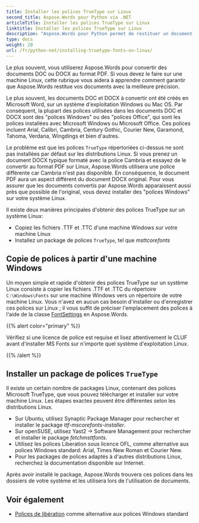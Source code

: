 ```yaml
---
title: Installer les polices TrueType sur Linux
second_title: Aspose.Words pour Python via .NET
articleTitle: Installer les polices TrueType sur Linux
linktitle: Installer les polices TrueType sur Linux
description: "Aspose.Words pour Python permet de restituer un document créé en Microsoft Word sur une machine Linux avec la meilleure précision. Pour ce faire, copiez les fichiers de polices à partir d'une machine Windows ou installez un package de polices `TrueType` sur votre machine Linux."
type: docs
weight: 20
url: /fr/python-net/installing-truetype-fonts-on-linux/
---
```


Le plus souvent, vous utiliserez Aspose.Words pour convertir des documents DOC ou DOCX au format PDF. Si vous devez le faire sur une machine Linux, cette rubrique vous aidera à apprendre comment garantir que Aspose.Words restitue vos documents avec la meilleure précision.

Le plus souvent, les documents DOC et DOCX à convertir ont été créés en Microsoft Word, sur un système d'exploitation Windows ou Mac OS. Par conséquent, la plupart des polices utilisées dans les documents DOC et DOCX sont des "polices Windows" ou des "polices Office", qui sont les polices installées avec Microsoft Windows ou Microsoft Office. Ces polices incluent Arial, Calibri, Cambria, Century Gothic, Courier New, Garamond, Tahoma, Verdana, Wingdings et bien d'autres.

Le problème est que les polices `TrueType` répertoriées ci-dessus ne sont pas installées par défaut sur les distributions Linux. Si vous prenez un document DOCX typique formaté avec la police Cambria et essayez de le convertir au format PDF sur Linux, Aspose.Words utilisera une police différente car Cambria n'est pas disponible. En conséquence, le document PDF aura un aspect différent du document DOCX original. Pour vous assurer que les documents convertis par Aspose.Words apparaissent aussi près que possible de l'original, vous devez installer des "polices Windows" sur votre système Linux.

Il existe deux manières principales d'obtenir des polices TrueType sur un système Linux:

- Copiez les fichiers .TTF et .TTC d'une machine Windows sur votre machine Linux
- Installez un package de polices `TrueType`, tel que *msttcorefonts*

## Copie de polices à partir d'une machine Windows

Un moyen simple et rapide d'obtenir des polices TrueType sur un système Linux consiste à copier les fichiers .TTF et .TTC du répertoire `C:\Windows\Fonts` sur une machine Windows vers un répertoire de votre machine Linux. Vous n'avez en aucun cas besoin d'installer ou d'enregistrer ces polices sur Linux ; il vous suffit de préciser l'emplacement des polices à l'aide de la classe [FontSettings](https://reference.aspose.com/words/python-net/aspose.words.fonts/fontsettings/) en Aspose.Words.

{{% alert color="primary" %}}

Vérifiez si une licence de police est requise et lisez attentivement le CLUF avant d'installer MS Fonts sur n'importe quel système d'exploitation Linux.

{{% /alert %}}

## Installer un package de polices `TrueType`

Il existe un certain nombre de packages Linux, contenant des polices Microsoft TrueType, que vous pouvez télécharger et installer sur votre machine Linux. Les étapes exactes peuvent être différentes selon les distributions Linux.

- Sur Ubuntu, utilisez Synaptic Package Manager pour rechercher et installer le package *ttf-mscorefonts-installer*.
- Sur openSUSE, utilisez Yast2 → Software Management pour rechercher et installer le package *fetchmsttfonts*.
- Utilisez les polices Liberation sous licence OFL, comme alternative aux polices Windows standard: Arial, Times New Roman et Courier New.
- Pour les packages de polices adaptés à d'autres distributions Linux, recherchez la documentation disponible sur Internet.

Après avoir installé le package, Aspose.Words trouvera ces polices dans les dossiers de votre système et les utilisera lors de l'utilisation de documents.

## Voir également

- [Polices de libération](https://pagure.io/liberation-fonts) comme alternative aux polices Windows standard
